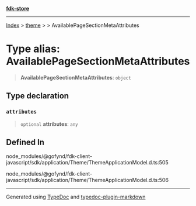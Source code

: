 [**fdk-store**](../../../README.md)
***

[Index](../../../API.md) > [theme](../../README.md) > [<internal>](../README.md) > AvailablePageSectionMetaAttributes

# Type alias: AvailablePageSectionMetaAttributes

> **AvailablePageSectionMetaAttributes**: `object`

## Type declaration

### `attributes`

> `optional` **attributes**: `any`

## Defined In

node\_modules/@gofynd/fdk-client-javascript/sdk/application/Theme/ThemeApplicationModel.d.ts:505

node\_modules/@gofynd/fdk-client-javascript/sdk/application/Theme/ThemeApplicationModel.d.ts:506

***
Generated using [TypeDoc](https://typedoc.org/) and [typedoc-plugin-markdown](https://www.npmjs.com/package/typedoc-plugin-markdown)
